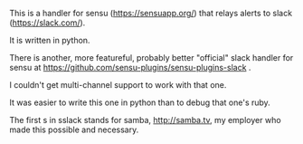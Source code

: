 This is a handler for sensu (https://sensuapp.org/) that relays alerts to slack (https://slack.com/).

It is written in python.

There is another, more featureful, probably better "official" slack handler for sensu at https://github.com/sensu-plugins/sensu-plugins-slack .

I couldn't get multi-channel support to work with that one.  

It was easier to write this one in python than to debug that one's ruby.  

The first s in sslack stands for samba, http://samba.tv, my employer who made this possible and necessary.

